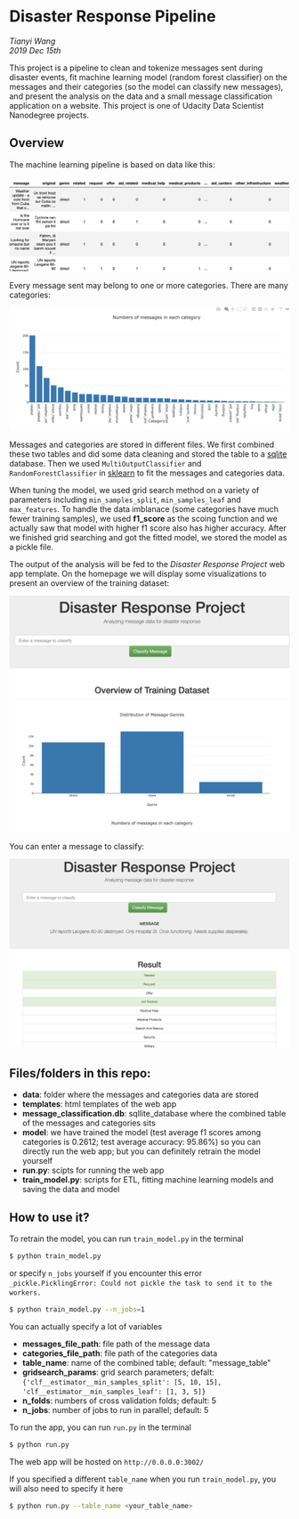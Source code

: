 # Disaster Response Pipeline

*Tianyi Wang*
<br>*2019 Dec 15th*

This project is a pipeline to clean and tokenize messages sent during disaster events, fit machine learning model (random forest classifier) on the messages and their categories (so the model can classify new messages), and present the analysis on the data and a small message classification application on a website. This project is one of Udacity Data Scientist Nanodegree projects.

## Overview

The machine learning pipeline is based on data like this:

![data](https://raw.githubusercontent.com/tianyiwangnova/2019_project__Disaster_Response_Pipeline/master/screenshots/data.png)

Every message sent may belong to one or more categories. There are many categories:

![cat](https://raw.githubusercontent.com/tianyiwangnova/2019_project__Disaster_Response_Pipeline/master/screenshots/categories.png)

Messages and categories are stored in different files. We first combined these two tables and did some data cleaning and stored the table to a [sqlite](https://docs.python.org/3/library/sqlite3.html) database. Then we used `MultiOutputClassifier` and `RandomForestClassifier` in [sklearn](https://scikit-learn.org/stable/) to fit the messages and categories data. 

When tuning the model, we used grid search method on a variety of parameters including `min_samples_split`, `min_samples_leaf` and `max_features`. To handle the data imblanace (some categories have much fewer training samples), we used **f1_score** as the scoing function and we actually saw that model with higher f1 score also has higher accuracy. After we finished grid searching and got the fitted model, we stored the model as a pickle file.

The output of the analysis will be fed to the *Disaster Response Project* web app template. On the homepage we will display some visualizations to present an overview of the training dataset:

![homepage](https://raw.githubusercontent.com/tianyiwangnova/2019_project__Disaster_Response_Pipeline/master/screenshots/homepage.png)

You can enter a message to classify:

![classify](https://raw.githubusercontent.com/tianyiwangnova/2019_project__Disaster_Response_Pipeline/master/screenshots/query.png)

## Files/folders in this repo:

  - **data**: folder where the messages and categories data are stored
  - **templates**: html templates of the web app
  - **message_classification.db**: sqllite_database where the combined table of the messages and categories sits
  - **model**: we have trained the model (test average f1 scores among categories is 0.2612; test average accuracy: 95.86%) so you can directly run the web app; but you can definitely retrain the model yourself
  - **run.py**: scipts for running the web app 
  - **train_model.py**: scripts for ETL, fitting machine learning models and saving the data and model

## How to use it?

To retrain the model, you can run `train_model.py` in the terminal

```sh
$ python train_model.py
```
or specify `n_jobs` yourself if you encounter this error `_pickle.PicklingError: Could not pickle the task to send it to the workers.`

```sh
$ python train_model.py --n_jobs=1
```

You can actually specify a lot of variables 
 - **messages_file_path**: file path of the message data
 - **categories_file_path**: file path of the categories data
 - **table_name**: name of the combined table; default: "message_table"
 - **gridsearch_params**: grid search parameters; defalt: `{'clf__estimator__min_samples_split': [5, 10, 15],
                                 'clf__estimator__min_samples_leaf': [1, 3, 5]}`
 - **n_folds**: numbers of cross validation folds; default: 5
 - **n_jobs**: number of jobs to run in parallel; default: 5
 
To run the app, you can run `run.py` in the terminal
```sh
$ python run.py
```
The web app will be hosted on `http://0.0.0.0:3002/`

If you specified a different `table_name` when you run `train_model.py`, you will also need to specify it here
```sh
$ python run.py --table_name <your_table_name>
```



